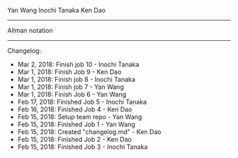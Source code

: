 Yan Wang
Inochi Tanaka
Ken Dao
**************
Allman notation
**************

Changelog:
- Mar 2, 2018: Finish job 10 - Inochi Tanaka
- Mar 1, 2018: Finish Job 9 - Ken Dao
- Mar 1, 2018: Finish job 8 - Inochi Tanaka
- Mar 1, 2018: Finish job 7 - Yan Wang
- Mar 1, 2018: Finish Job 6 - Yan Wang
- Feb 17, 2018: Finished Job 5 - Inochi Tanaka
- Feb 16, 2018: Finished Job 4 - Ken Dao
- Feb 15, 2018: Setup team repo - Yan Wang
- Feb 15, 2018: Finished Job 1 - Yan Wang
- Feb 15, 2018: Created "changelog.md" - Ken Dao
- Feb 15, 2018: Finished Job 2 - Ken Dao
- Feb 15, 2018: Finished Job 3 - Inochi Tanaka